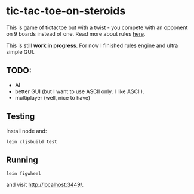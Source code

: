 # tic-tac-toe-on-steroids

This is game of tictactoe but with a twist - you compete with an opponent on 9 boards instead of one. Read more about rules [here](http://mathwithbaddrawings.com/2013/06/16/ultimate-tic-tac-toe/).

This is still __work in progress__. For now I finished rules engine and ultra simple GUI. 

## TODO:
* AI
* better GUI (but I want to use ASCII only. I like ASCII).
* multiplayer (well, nice to have)

## Testing

Install node and:

```
lein cljsbuild test
```

## Running 

```
lein figwheel
```

and visit [http://localhost:3449/](http://localhost:3449/).
